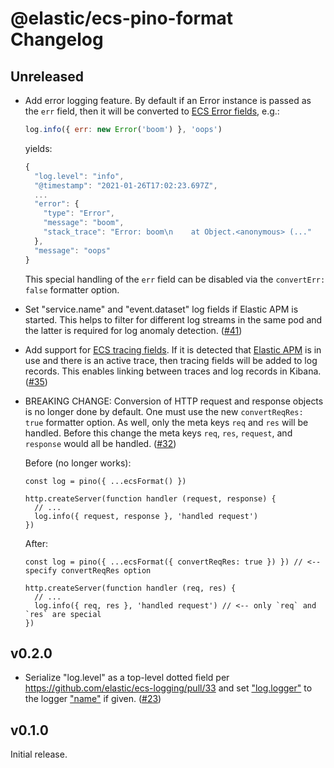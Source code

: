 # @elastic/ecs-pino-format Changelog

## Unreleased

- Add error logging feature. By default if an Error instance is passed as the
  `err` field, then it will be converted to
  [ECS Error fields](https://www.elastic.co/guide/en/ecs/current/ecs-error.html),
  e.g.:


  ```js
  log.info({ err: new Error('boom') }, 'oops')
  ```

  yields:

  ```js
  {
    "log.level": "info",
    "@timestamp": "2021-01-26T17:02:23.697Z",
    ...
    "error": {
      "type": "Error",
      "message": "boom",
      "stack_trace": "Error: boom\n    at Object.<anonymous> (..."
    },
    "message": "oops"
  }
  ```

  This special handling of the `err` field can be disabled via the
  `convertErr: false` formatter option.

- Set "service.name" and "event.dataset" log fields if Elastic APM is started.
  This helps to filter for different log streams in the same pod and the
  latter is required for log anomaly detection.
  ([#41](https://github.com/elastic/ecs-logging-nodejs/issues/41))

- Add support for [ECS tracing fields](https://www.elastic.co/guide/en/ecs/current/ecs-tracing.html).
  If it is detected that [Elastic APM](https://www.npmjs.com/package/elastic-apm-node)
  is in use and there is an active trace, then tracing fields will be added to
  log records. This enables linking between traces and log records in Kibana.
  ([#35](https://github.com/elastic/ecs-logging-nodejs/issues/35))

- BREAKING CHANGE: Conversion of HTTP request and response objects is no longer
  done by default. One must use the new `convertReqRes: true` formatter option.
  As well, only the meta keys `req` and `res` will be handled. Before this
  change the meta keys `req`, `res`, `request`, and `response` would all be
  handled. ([#32](https://github.com/elastic/ecs-logging-nodejs/issues/32))

  Before (no longer works):

  ```
  const log = pino({ ...ecsFormat() })

  http.createServer(function handler (request, response) {
    // ...
    log.info({ request, response }, 'handled request')
  })
  ```

  After:

  ```
  const log = pino({ ...ecsFormat({ convertReqRes: true }) }) // <-- specify convertReqRes option

  http.createServer(function handler (req, res) {
    // ...
    log.info({ req, res }, 'handled request') // <-- only `req` and `res` are special
  })
  ```

## v0.2.0

- Serialize "log.level" as a top-level dotted field per
  https://github.com/elastic/ecs-logging/pull/33 and
  set ["log.logger"](https://www.elastic.co/guide/en/ecs/current/ecs-log.html#field-log-logger)
  to the logger ["name"](https://getpino.io/#/docs/api?id=name-string) if given.
  ([#23](https://github.com/elastic/ecs-logging-nodejs/pull/23))

## v0.1.0

Initial release.
